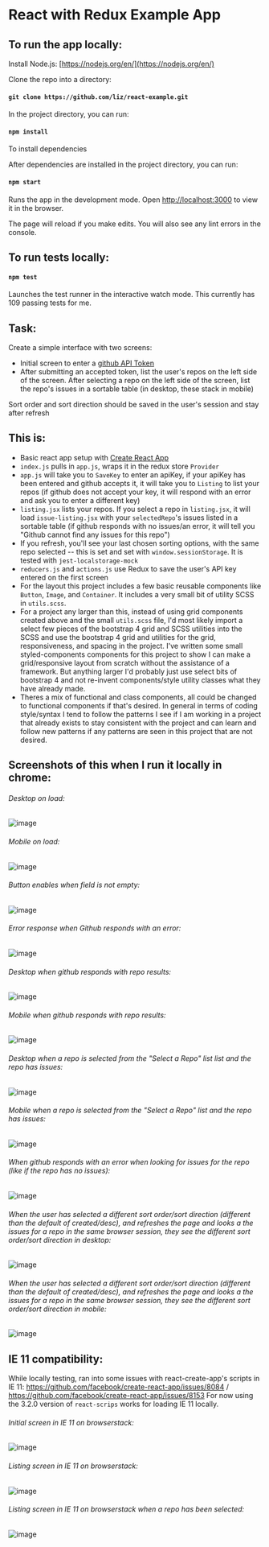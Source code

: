 # React with Redux Example App


## To run the app locally:

Install Node.js: [https://nodejs.org/en/](https://nodejs.org/en/)

Clone the repo into a directory: 

#### `git clone https://github.com/liz/react-example.git`

In the project directory, you can run:

#### `npm install`

To install dependencies 

After dependencies are installed in the project directory, you can run:

#### `npm start`

Runs the app in the development mode.
Open [http://localhost:3000](http://localhost:3000) to view it in the browser.

The page will reload if you make edits.
You will also see any lint errors in the console.

## To run tests locally:

#### `npm test`

Launches the test runner in the interactive watch mode. This currently has 109 passing tests for me.

## Task:
Create a simple interface with two screens:

* Initial screen to enter a [github API Token](https://github.com/settings/tokens)
* After submitting an accepted token, list the user's repos on the left side of the screen. After selecting a repo on the left side of the screen, list the repo's issues in a sortable table (in desktop, these stack in mobile)

Sort order and sort direction should be saved in the user's session and stay after refresh

## This is:
* Basic react app setup with [Create React App](https://github.com/facebook/create-react-app)
* `index.js` pulls in `app.js`, wraps it in the redux store `Provider`
* `app.js` will take you to `SaveKey` to enter an apiKey, if your apiKey has been entered and github accepts it, it will take you to `Listing` to list your repos (if github does not accept your key, it will respond with an error and ask you to enter a different key)
* `listing.jsx` lists your repos. If you select a repo in `listing.jsx`, it will load `issue-listing.jsx` with your `selectedRepo`'s issues listed in a sortable table (if github responds with no issues/an error, it will tell you "Github cannot find any issues for this repo")
* If you refresh, you'll see your last chosen sorting options, with the same repo selected -- this is set and set with `window.sessionStorage`. It is tested with `jest-localstorage-mock`
* `reducers.js` and `actions.js` use Redux to save the user's API key entered on the first screen
* For the layout this project includes a few basic reusable components like `Button`, `Image`, and `Container`. It includes a very small bit of utility SCSS in `utils.scss`. 
* For a project any larger than this, instead of using grid components created above and the small `utils.scss` file, I'd most likely import a select few pieces of the bootstrap 4 grid and SCSS utilities into the SCSS and use the bootstrap 4 grid and utilities for the grid, responsiveness, and spacing in the project. I've written some small styled-components components for this project to show I can make a grid/responsive layout from scratch without the assistance of a framework. But anything larger I'd probably just use select bits of bootstrap 4 and not re-invent components/style utility classes what they have already made.
* Theres a mix of functional and class components, all could be changed to functional components if that's desired. In general in terms of coding style/syntax I tend to follow the patterns I see if I am working in a project that already exists to stay consistent with the project and can learn and follow new patterns if any patterns are seen in this project that are not desired.

## Screenshots of this when I run it locally in chrome:
###### Desktop on load:
![image](https://user-images.githubusercontent.com/3377/71750909-b9468000-2e2e-11ea-8a5c-948d591caee4.png)

###### Mobile on load:
![image](https://user-images.githubusercontent.com/3377/71750927-c7949c00-2e2e-11ea-8401-6f479c296850.png)

###### Button enables when field is not empty:
![image](https://user-images.githubusercontent.com/3377/71750967-e4c96a80-2e2e-11ea-8ec2-7160db78145a.png)

###### Error response when Github responds with an error:
![image](https://user-images.githubusercontent.com/3377/71751046-28bc6f80-2e2f-11ea-8934-1baa35601de9.png)

###### Desktop when github responds with repo results:
![image](https://user-images.githubusercontent.com/3377/71751065-37a32200-2e2f-11ea-8006-4fe45b11dd86.png)

###### Mobile when github responds with repo results:
![image](https://user-images.githubusercontent.com/3377/71751081-47bb0180-2e2f-11ea-9203-46be6d4e2450.png)

###### Desktop when a repo is selected from the "Select a Repo" list list and the repo has issues:
![image](https://user-images.githubusercontent.com/3377/71751104-573a4a80-2e2f-11ea-93b8-b3d3f6d37c66.png)

###### Mobile when a repo is selected from the "Select a Repo" list and the repo has issues:
![image](https://user-images.githubusercontent.com/3377/71751292-efd0ca80-2e2f-11ea-9e10-ae7d838769c5.png)

###### When github responds with an error when looking for issues for the repo (like if the repo has no issues):
![image](https://user-images.githubusercontent.com/3377/71751138-72a55580-2e2f-11ea-8d92-f8d6c632a88d.png)

###### When the user has selected a different sort order/sort direction (different than the default of created/desc), and refreshes the page and looks a the issues for a repo in the same browser session, they see the different sort order/sort direction in desktop:
![image](https://user-images.githubusercontent.com/3377/71851635-d7f58280-308b-11ea-8d69-f7c6af65279a.png)

###### When the user has selected a different sort order/sort direction (different than the default of created/desc), and refreshes the page and looks a the issues for a repo in the same browser session, they see the different sort order/sort direction in mobile:
![image](https://user-images.githubusercontent.com/3377/71851657-e5127180-308b-11ea-8cdc-6883d7ef2909.png)

## IE 11 compatibility:
While locally testing, ran into some issues with react-create-app's scripts in IE 11:
https://github.com/facebook/create-react-app/issues/8084 / https://github.com/facebook/create-react-app/issues/8153
For now using the 3.2.0 version of `react-scrips` works for loading IE 11 locally.

###### Initial screen in IE 11 on browserstack:
![image](https://user-images.githubusercontent.com/3377/71693893-77500800-2d62-11ea-8e03-5c80a1e05d24.png)

###### Listing screen in IE 11 on browserstack:
![image](https://user-images.githubusercontent.com/3377/71693939-92227c80-2d62-11ea-8744-4ddef05c54d5.png)

###### Listing screen in IE 11 on browserstack when a repo has been selected:
![image](https://user-images.githubusercontent.com/3377/71751395-45a57280-2e30-11ea-9ed0-090c9be8c96b.png)
